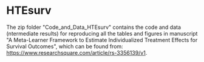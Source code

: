 # HTEsurv

The zip folder "Code_and_Data_HTEsurv" contains the code and data (ntermediate results) for reproducing all the tables and figures in manuscript
"A Meta-Learner Framework to Estimate Individualized Treatment Effects for Survival Outcomes", which can be found from: https://www.researchsquare.com/article/rs-3356139/v1.
